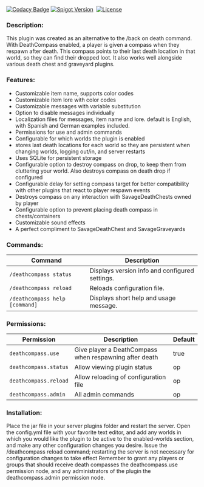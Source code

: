 [![Codacy Badge](https://app.codacy.com/project/badge/Grade/203cd1e762604fdbaecff754b8e48570)](https://app.codacy.com/gh/winterhavenmc/SavageDeathCompass/dashboard?utm_source=gh&utm_medium=referral&utm_content=&utm_campaign=Badge_grade)
[![Spigot Version](https://badgen.net/static/spigot-api/1.21.7?color=yellow)](https://spigotmc.org)
&nbsp;[![License](https://badgen.net/static/license/GPLv3)](https://www.gnu.org/licenses/gpl-3.0)

### Description:

This plugin was created as an alternative to the /back on death command. With DeathCompass enabled, a player is given a compass when they respawn after death. This compass points to their last death location in that world, so they can find their dropped loot. It also works well alongside various death chest and graveyard plugins.

### Features:

* Customizable item name, supports color codes
* Customizable item lore with color codes
* Customizable messages with variable substitution
* Option to disable messages individually
* Localization files for messages, item name and lore. default is English, with Spanish and German examples included.
* Permissions for use and admin commands
* Configurable for which worlds the plugin is enabled
* stores last death locations for each world so they are persistent when changing worlds, logging out/in, and server restarts
* Uses SQLite for persistent storage
* Configurable option to destroy compass on drop, to keep them from cluttering your world. Also destroys compass on death drop if configured
* Configurable delay for setting compass target for better compatibility with other plugins that react to player respawn events
* Destroys compass on any interaction with SavageDeathChests owned by player
* Configurable option to prevent placing death compass in chests/containers
* Customizable sound effects
* A perfect compliment to SavageDeathChest and SavageGraveyards

### Commands:

Command | Description
------- | -----------
`/deathcompass status` | Displays version info and configured settings.
`/deathcompass reload` | Reloads configuration file.
`/deathcompass help [command]` | Displays short help and usage message.

### Permissions:

Permission | Description | Default
---------- | ----------- | -------
`deathcompass.use` | Give player a DeathCompass when respawning after death | true
`deathcompass.status` | Allow viewing plugin status | op
`deathcompass.reload` | Allow reloading of configuration file	| op
`deathcompass.admin` | All admin commands | op

### Installation:

Place the jar file in your server plugins folder and restart the server.
Open the config.yml file with your favorite text editor, and add any worlds in which you would like the plugin to be active to the enabled-worlds section, and make any other configuration changes you desire.
Issue the /deathcompass reload command; restarting the server is not necessary for configuration changes to take effect
Remember to grant any players or groups that should receive death compasses the deathcompass.use permission node, and any administrators of the plugin the deathcompass.admin permission node.
